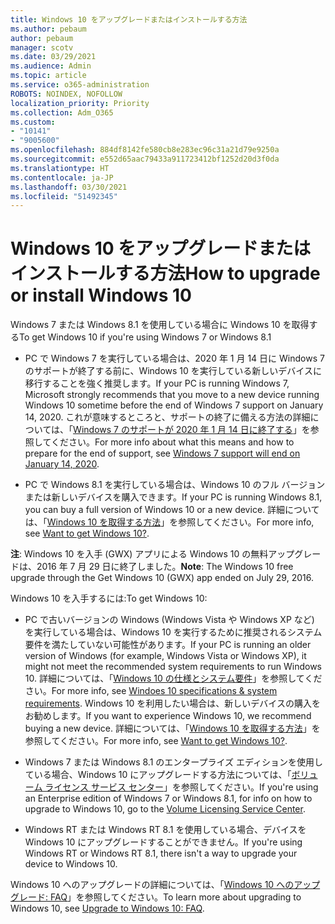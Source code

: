 ```yaml
---
title: Windows 10 をアップグレードまたはインストールする方法
ms.author: pebaum
author: pebaum
manager: scotv
ms.date: 03/29/2021
ms.audience: Admin
ms.topic: article
ms.service: o365-administration
ROBOTS: NOINDEX, NOFOLLOW
localization_priority: Priority
ms.collection: Adm_O365
ms.custom:
- "10141"
- "9005600"
ms.openlocfilehash: 884df8142fe580cb8e283ec96c31a21d79e9250a
ms.sourcegitcommit: e552d65aac79433a911723412bf1252d20d3f0da
ms.translationtype: HT
ms.contentlocale: ja-JP
ms.lasthandoff: 03/30/2021
ms.locfileid: "51492345"
---
```

# <a name="how-to-upgrade-or-install-windows-10"></a><span data-ttu-id="41295-102">Windows 10 をアップグレードまたはインストールする方法</span><span class="sxs-lookup"><span data-stu-id="41295-102">How to upgrade or install Windows 10</span></span>

<span data-ttu-id="41295-103">Windows 7 または Windows 8.1 を使用している場合に Windows 10 を取得する</span><span class="sxs-lookup"><span data-stu-id="41295-103">To get Windows 10 if you're using Windows 7 or Windows 8.1</span></span>

- <span data-ttu-id="41295-104">PC で Windows 7 を実行している場合は、2020 年 1 月 14 日に Windows 7 のサポートが終了する前に、Windows 10 を実行している新しいデバイスに移行することを強く推奨します。</span><span class="sxs-lookup"><span data-stu-id="41295-104">If your PC is running Windows 7, Microsoft strongly recommends that you move to a new device running Windows 10 sometime before the end of Windows 7 support on January 14, 2020.</span></span> <span data-ttu-id="41295-105">これが意味するところと、サポートの終了に備える方法の詳細については、「[Windows 7 のサポートが 2020 年 1 月 14 日に終了する](https://support.microsoft.com/help/4057281/)」を参照してください。</span><span class="sxs-lookup"><span data-stu-id="41295-105">For more info about what this means and how to prepare for the end of support, see [Windows 7 support will end on January 14, 2020](https://support.microsoft.com/help/4057281/).</span></span>

- <span data-ttu-id="41295-106">PC で Windows 8.1 を実行している場合は、Windows 10 のフル バージョンまたは新しいデバイスを購入できます。</span><span class="sxs-lookup"><span data-stu-id="41295-106">If your PC is running Windows 8.1, you can buy a full version of Windows 10 or a new device.</span></span> <span data-ttu-id="41295-107">詳細については、「[Windows 10 を取得する方法](https://www.microsoft.com/windows/get-windows-10)」を参照してください。</span><span class="sxs-lookup"><span data-stu-id="41295-107">For more info, see [Want to get Windows 10?](https://www.microsoft.com/windows/get-windows-10).</span></span>

<span data-ttu-id="41295-108">**注**: Windows 10 を入手 (GWX) アプリによる Windows 10 の無料アップグレードは、2016 年 7 月 29 日に終了しました。</span><span class="sxs-lookup"><span data-stu-id="41295-108">**Note**: The Windows 10 free upgrade through the Get Windows 10 (GWX) app ended on July 29, 2016.</span></span>

<span data-ttu-id="41295-109">Windows 10 を入手するには:</span><span class="sxs-lookup"><span data-stu-id="41295-109">To get Windows 10:</span></span> 

- <span data-ttu-id="41295-110">PC で古いバージョンの Windows (Windows Vista や Windows XP など) を実行している場合は、Windows 10 を実行するために推奨されるシステム要件を満たしていない可能性があります。</span><span class="sxs-lookup"><span data-stu-id="41295-110">If your PC is running an older version of Windows (for example, Windows Vista or Windows XP), it might not meet the recommended system requirements to run Windows 10.</span></span> <span data-ttu-id="41295-111">詳細については、「[Windows 10 の仕様とシステム要件](https://www.microsoft.com/windows/windows-10-specifications)」を参照してください。</span><span class="sxs-lookup"><span data-stu-id="41295-111">For more info, see [Windoes 10 specifications & system requirements](https://www.microsoft.com/windows/windows-10-specifications).</span></span> <span data-ttu-id="41295-112">Windows 10 を利用したい場合は、新しいデバイスの購入をお勧めします。</span><span class="sxs-lookup"><span data-stu-id="41295-112">If you want to experience Windows 10, we recommend buying a new device.</span></span> <span data-ttu-id="41295-113">詳細については、「[Windows 10 を取得する方法](https://www.microsoft.com/windows/get-windows-10)」を参照してください。</span><span class="sxs-lookup"><span data-stu-id="41295-113">For more info, see [Want to get Windows 10?](https://www.microsoft.com/windows/get-windows-10).</span></span>

- <span data-ttu-id="41295-114">Windows 7 または Windows 8.1 のエンタープライズ エディションを使用している場合、Windows 10 にアップグレードする方法については、「[ボリューム ライセンス サービス センター](https://www.microsoft.com/licensing/servicecenter/default.aspx)」を参照してください。</span><span class="sxs-lookup"><span data-stu-id="41295-114">If you're using an Enterprise edition of Windows 7 or Windows 8.1, for info on how to upgrade to Windows 10, go to the [Volume Licensing Service Center](https://www.microsoft.com/licensing/servicecenter/default.aspx).</span></span>

- <span data-ttu-id="41295-115">Windows RT または Windows RT 8.1 を使用している場合、デバイスを Windows 10 にアップグレードすることができません。</span><span class="sxs-lookup"><span data-stu-id="41295-115">If you're using Windows RT or Windows RT 8.1, there isn't a way to upgrade your device to Windows 10.</span></span>

<span data-ttu-id="41295-116">Windows 10 へのアップグレードの詳細については、「[Windows 10 へのアップグレード: FAQ](https://support.microsoft.com/windows/upgrade-to-windows-10-faq-cce52341-7943-594e-72ce-e1cf00382445)」を参照してください。</span><span class="sxs-lookup"><span data-stu-id="41295-116">To learn more about upgrading to Windows 10, see [Upgrade to Windows 10: FAQ](https://support.microsoft.com/windows/upgrade-to-windows-10-faq-cce52341-7943-594e-72ce-e1cf00382445).</span></span>
